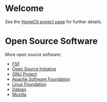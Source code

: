 # Welcome
See the [HomeCtl project page](https://github.com/CR-1001/HomeCtl) for further details.

# Open Source Software
More open source software:
- [FSF](https://www.fsf.org/)
- [Open Source Initiative](https://opensource.org/)
- [GNU Project](https://www.gnu.org/)
- [Apache Software Foundation](https://www.apache.org/)
- [Linux Foundation](https://www.linuxfoundation.org/)
- [Debian](https://www.debian.org/)
- [Mozilla](https://www.mozilla.org/en-US/foundation/)
